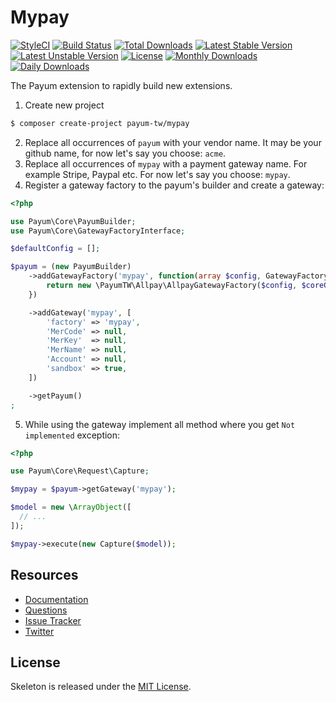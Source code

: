 # Mypay

[![StyleCI](https://styleci.io/repos/67210412/shield?style=flat)](https://styleci.io/repos/67210412)
[![Build Status](https://travis-ci.org/recca0120/payum-mypay.svg)](https://travis-ci.org/recca0120/payum-mypay)
[![Total Downloads](https://poser.pugx.org/payum-tw/mypay/d/total.svg)](https://packagist.org/packages/payum-tw/mypay)
[![Latest Stable Version](https://poser.pugx.org/payum-tw/mypay/v/stable.svg)](https://packagist.org/packages/payum-tw/mypay)
[![Latest Unstable Version](https://poser.pugx.org/payum-tw/mypay/v/unstable.svg)](https://packagist.org/packages/payum-tw/mypay)
[![License](https://poser.pugx.org/payum-tw/mypay/license.svg)](https://packagist.org/packages/payum-tw/mypay)
[![Monthly Downloads](https://poser.pugx.org/payum-tw/mypay/d/monthly)](https://packagist.org/packages/payum-tw/mypay)
[![Daily Downloads](https://poser.pugx.org/payum-tw/mypay/d/daily)](https://packagist.org/packages/payum-tw/mypay)

The Payum extension to rapidly build new extensions.

1. Create new project

```bash
$ composer create-project payum-tw/mypay
```

2. Replace all occurrences of `payum` with your vendor name. It may be your github name, for now let's say you choose: `acme`.
3. Replace all occurrences of `mypay` with a payment gateway name. For example Stripe, Paypal etc. For now let's say you choose: `mypay`.
4. Register a gateway factory to the payum's builder and create a gateway:

```php
<?php

use Payum\Core\PayumBuilder;
use Payum\Core\GatewayFactoryInterface;

$defaultConfig = [];

$payum = (new PayumBuilder)
    ->addGatewayFactory('mypay', function(array $config, GatewayFactoryInterface $coreGatewayFactory) {
        return new \PayumTW\Allpay\AllpayGatewayFactory($config, $coreGatewayFactory);
    })

    ->addGateway('mypay', [
        'factory' => 'mypay',
        'MerCode' => null,
        'MerKey'  => null,
        'MerName' => null,
        'Account' => null,
        'sandbox' => true,
    ])

    ->getPayum()
;
```

5. While using the gateway implement all method where you get `Not implemented` exception:

```php
<?php

use Payum\Core\Request\Capture;

$mypay = $payum->getGateway('mypay');

$model = new \ArrayObject([
  // ...
]);

$mypay->execute(new Capture($model));
```

## Resources

* [Documentation](https://github.com/Payum/Payum/blob/master/src/Payum/Core/Resources/docs/index.md)
* [Questions](http://stackoverflow.com/questions/tagged/payum)
* [Issue Tracker](https://github.com/Payum/Payum/issues)
* [Twitter](https://twitter.com/payumphp)

## License

Skeleton is released under the [MIT License](LICENSE).
